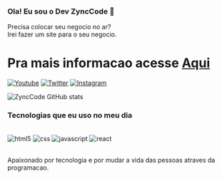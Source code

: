 ### Ola! Eu sou o Dev ZyncCode 👋
Precisa colocar seu negocio no ar?<br/>
Irei fazer um site para o seu negocio.<br/>
# Pra mais informacao acesse [Aqui](https://www.youtube.com)

[![Youtube](https://img.shields.io/badge/YouTube-FF0000?style=for-the-badge&logo=youtube&logoColor=white)](https://www.youtube.com/@ZyncCode)
[![Twitter](https://img.shields.io/badge/Twitter-1DA1F2?style=for-the-badge&logo=twitter&logoColor=white)](https://www.youtube.com/zynccode)
[![Instagram](https://img.shields.io/badge/Instagram-E4405F?style=for-the-badge&logo=instagram&logoColor=white)](https://www.instagram.com/devzynccode)

![ZyncCode GitHub stats](https://github-readme-stats.vercel.app/api?username=zynccode&show_icons=true&theme=dracula)

### Tecnologias que eu uso no meu dia

<div style="display: inline_block"><br/>
    <img alt="html5" src="https://img.shields.io/badge/HTML5-E34F26?style=for-the-badge&logo=html5&logoColor=white" />
    <img alt="css" src="https://img.shields.io/badge/CSS3-1572B6?style=for-the-badge&logo=css3&logoColor=white" />
    <img alt="javascript" src="https://img.shields.io/badge/JavaScript-F7DF1E?style=for-the-badge&logo=javascript&logoColor=black" />
    <img alt="react" src="https://img.shields.io/badge/React-20232A?style=for-the-badge&logo=react&logoColor=61DAFB" />

</div><br/>

Apaixonado por tecnologia e por mudar a vida das pessoas atraves da programacao.
